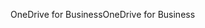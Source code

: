 <span data-ttu-id="cde39-101">OneDrive for Business</span><span class="sxs-lookup"><span data-stu-id="cde39-101">OneDrive for Business</span></span>